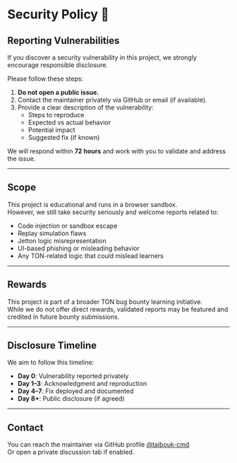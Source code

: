 # Security Policy 🔐

## Reporting Vulnerabilities

If you discover a security vulnerability in this project, we strongly encourage responsible disclosure.

Please follow these steps:

1. **Do not open a public issue.**
2. Contact the maintainer privately via GitHub or email (if available).
3. Provide a clear description of the vulnerability:
   - Steps to reproduce
   - Expected vs actual behavior
   - Potential impact
   - Suggested fix (if known)

We will respond within **72 hours** and work with you to validate and address the issue.

---

## Scope

This project is educational and runs in a browser sandbox.  
However, we still take security seriously and welcome reports related to:

- Code injection or sandbox escape
- Replay simulation flaws
- Jetton logic misrepresentation
- UI-based phishing or misleading behavior
- Any TON-related logic that could mislead learners

---

## Rewards

This project is part of a broader TON bug bounty learning initiative.  
While we do not offer direct rewards, validated reports may be featured and credited in future bounty submissions.

---

## Disclosure Timeline

We aim to follow this timeline:

- **Day 0**: Vulnerability reported privately
- **Day 1–3**: Acknowledgment and reproduction
- **Day 4–7**: Fix deployed and documented
- **Day 8+**: Public disclosure (if agreed)

---

## Contact

You can reach the maintainer via GitHub profile [@tajbouk-cmd](https://github.com/tajbouk-cmd)  
Or open a private discussion tab if enabled.

